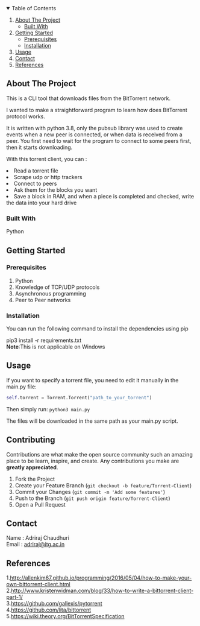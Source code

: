 


<!-- TABLE OF CONTENTS -->
<details open="open">
  <summary>Table of Contents</summary>
  <ol>
    <li>
      <a href="#about-the-project">About The Project</a>
      <ul>
        <li><a href="#built-with">Built With</a></li>
      </ul>
    </li>
    <li>
      <a href="#getting-started">Getting Started</a>
      <ul>
        <li><a href="#prerequisites">Prerequisites</a></li>
        <li><a href="#installation">Installation</a></li>
      </ul>
    </li>
    <li><a href="#usage">Usage</a></li>
    <li><a href="#Contact">Contact</a></li>
    <li><a href="#References">References</a></li>
  </ol>
</details>



<!-- ABOUT THE PROJECT -->
## About The Project
This is a CLI tool that downloads files from the BitTorrent network.

I wanted to make a straightforward program to learn how does BitTorrent protocol works.

It is written with python 3.8, only the pubsub library was used to create events when a new peer is connected, or when data is received from a peer. You first need to wait for the program to connect to some peers first, then it starts downloading.

With this torrent client, you can :

<li>Read a torrent file</li>
<li>Scrape udp or http trackers</li>
<li>Connect to peers</li>
<li>Ask them for the blocks you want</li>
<li>Save a block in RAM, and when a piece is completed and checked, write the data into your hard drive</li>


### Built With
Python


<!-- GETTING STARTED -->
## Getting Started


### Prerequisites
1. Python
2. Knowledge of TCP/UDP protocols
3. Asynchronous programming 
4. Peer to Peer networks

### Installation
You can run the following command to install the dependencies using pip

pip3 install -r requirements.txt<br>
**Note**:This is not applicable on Windows



<!-- USAGE EXAMPLES -->
## Usage

If you want to specify a torrent file, you need to edit it manually in the main.py file:  
``` python
self.torrent = Torrent.Torrent("path_to_your_torrent") 
```
Then simply run:
`python3 main.py`

The files will be downloaded in the same path as your main.py script.






<!-- CONTRIBUTING -->
## Contributing

Contributions are what make the open source community such an amazing place to be learn, inspire, and create. Any contributions you make are **greatly appreciated**.

1. Fork the Project
2. Create your Feature Branch (`git checkout -b feature/Torrent-Client`)
3. Commit your Changes (`git commit -m 'Add some features'`)
4. Push to the Branch (`git push origin feature/Torrent-Client`)
5. Open a Pull Request



<!-- CONTACT -->
## Contact
Name : Adriraj Chaudhuri<br>
Email : adriraj@itg.ac.in


<!-- REFERENCES -->
## References
1.http://allenkim67.github.io/programming/2016/05/04/how-to-make-your-own-bittorrent-client.html<br>
2.http://www.kristenwidman.com/blog/33/how-to-write-a-bittorrent-client-part-1/<br>
3.https://github.com/gallexis/pytorrent<br>
4.https://github.com/lita/bittorrent<br>
5.https://wiki.theory.org/BitTorrentSpecification


